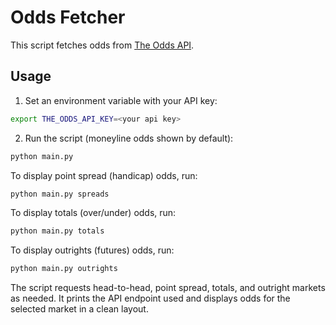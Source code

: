 # Odds Fetcher

This script fetches odds from [The Odds API](https://the-odds-api.com/).

## Usage

1. Set an environment variable with your API key:

```bash
export THE_ODDS_API_KEY=<your api key>
```

2. Run the script (moneyline odds shown by default):

```bash
python main.py
```

To display point spread (handicap) odds, run:

```bash
python main.py spreads
```

To display totals (over/under) odds, run:

```bash
python main.py totals
```

To display outrights (futures) odds, run:

```bash
python main.py outrights
```

The script requests head-to-head, point spread, totals, and outright markets as
needed. It prints
the API endpoint used and displays odds for the selected market in a clean
layout.
